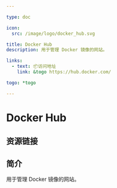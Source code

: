 ```yaml
---

type: doc

icon:
  src: /image/logo/docker_hub.svg

title: Docker Hub
description: 用于管理 Docker 镜像的网站。

links:
  - text: 📦访问地址
    link: &togo https://hub.docker.com/

togo: *togo

---
```


<ShowLogo />

# Docker Hub

<ShowBreadcrumb />

## 资源链接

<ShowLinks />

## 简介

用于管理 Docker 镜像的网站。
